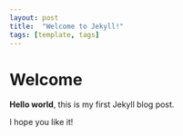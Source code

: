 ```yaml
---
layout: post
title:  "Welcome to Jekyll!"
tags: [template, tags]
---
```


# Welcome

**Hello world**, this is my first Jekyll blog post.

I hope you like it!